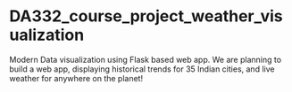 # DA332_course_project_weather_visualization

Modern Data visualization using Flask based web app. 
We are planning to build a web app, displaying historical trends for 35 Indian cities, and live weather for anywhere on the planet!

